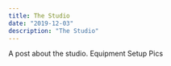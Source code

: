 ```yaml
---
title: The Studio
date: "2019-12-03"
description: "The Studio"
---
```

A post about the studio.
Equipment
Setup
Pics